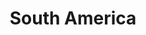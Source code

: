 ---
slug: destinations/south_america/
title: South America
heading: South America
continentId: South America
featuredImage: ./images/south_america_feature.jpg
---